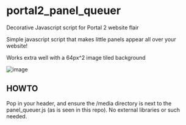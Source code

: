 # portal2_panel_queuer
Decorative Javascript script for Portal 2 website flair

Simple javascript script that makes little panels appear all over your website!

Works extra well with a 64px^2 image tiled background

![image](https://github.com/user-attachments/assets/f15003dd-ef94-46b4-8134-f7783da55a3d)

## HOWTO
Pop <script src="panel_queuer.js"></script> in your header, and ensure the /media directory is next to the panel_queuer.js (as is seen in this repo). 
No external libraries or such needed.
